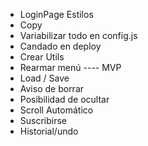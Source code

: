 - LoginPage Estilos
- Copy
- Variabilizar todo en config.js
- Candado en deploy
- Crear Utils
- Rearmar menú
---- MVP
- Load / Save
- Aviso de borrar
- Posibilidad de ocultar
- Scroll Automático
- Suscribirse
- Historial/undo